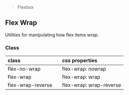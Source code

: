 > Flexbox

## Flex Wrap

Utilities for manipulating how flex items wrap.

### Class

| class |  | css properties |
|:--|:--|:--|
| flex-no-wrap |  | flex-wrap: nowrap |
| flex-wrap |  | flex-wrap: wrap |
| flex-wrap-reverse |  | flex-wrap: wrap-reverse  |
